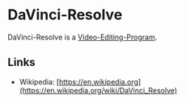 # DaVinci-Resolve

DaVinci-Resolve is a [Video-Editing-Program](2000237.md).

## Links

- Wikipedia: [https://en.wikipedia.org](https://en.wikipedia.org/wiki/DaVinci_Resolve)
